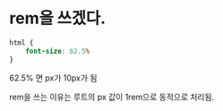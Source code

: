 # rem을 쓰겠다.

```css
html {
    font-size: 62.5%
}
```

62.5% 면 px가 10px가 됨

rem을 쓰는 이유는 루트의 px 값이 1rem으로 동적으로 처리됨.
